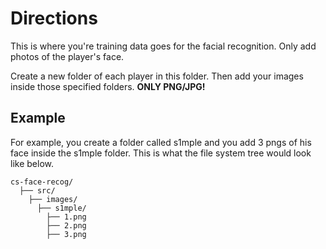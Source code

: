 # Directions
This is where you're training data goes for the facial recognition. Only add photos of the player's face.

Create a new folder of each player in this folder. Then add your images inside those specified folders. **ONLY PNG/JPG!**
## Example
For example, you create a folder called s1mple and you add 3 pngs of his face inside the s1mple folder.
This is what the file system tree would look like below.
```
cs-face-recog/
  ├── src/
    ├── images/
      ├── s1mple/
        ├── 1.png
        ├── 2.png
        ├── 3.png
```
